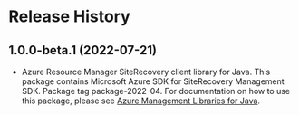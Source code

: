 # Release History

## 1.0.0-beta.1 (2022-07-21)

- Azure Resource Manager SiteRecovery client library for Java. This package contains Microsoft Azure SDK for SiteRecovery Management SDK.  Package tag package-2022-04. For documentation on how to use this package, please see [Azure Management Libraries for Java](https://aka.ms/azsdk/java/mgmt).
